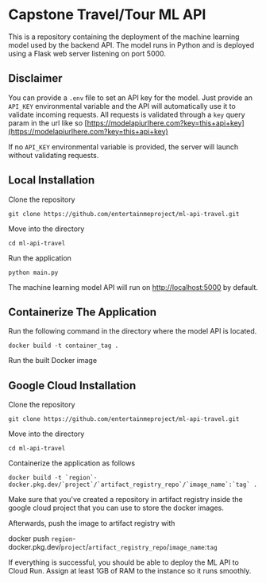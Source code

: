 # Capstone Travel/Tour ML API
This is a repository containing the deployment of the machine learning model used by the backend API. The model runs in Python and is deployed using a Flask web server listening on port 5000.


## Disclaimer
You can provide a `.env` file to set an API key for the model. Just provide an `API_KEY` environmental variable and the API will automatically use it to validate incoming requests.
All requests is validated through a `key` query param in the url like so [https://modelapiurlhere.com?key=this+api+key](https://modelapiurlhere.com?key=this+api+key)

If no `API_KEY` environmental variable is provided, the server will launch without validating requests.


## Local Installation
Clone the repository

    git clone https://github.com/entertainmeproject/ml-api-travel.git

Move into the directory

    cd ml-api-travel

Run the application

    python main.py

The machine learning model API will run on [http://localhost:5000](http://localhost:5000) by default.


## Containerize The Application
Run the following command in the directory where the model API is located.

    docker build -t container_tag .

Run the built Docker image

## Google Cloud Installation
Clone the repository

    git clone https://github.com/entertainmeproject/ml-api-travel.git

Move into the directory

    cd ml-api-travel

Containerize the application as follows

    docker build -t `region`-docker.pkg.dev/`project`/`artifact_registry_repo`/`image_name`:`tag` .

Make sure that you've created a repository in artifact registry inside the google cloud project that you can use to store the docker images.

Afterwards, push the image to artifact registry with

docker push `region`-docker.pkg.dev/`project`/`artifact_registry_repo`/`image_name`:`tag`

If everything is successful, you should be able to deploy the ML API to Cloud Run. Assign at least 1GB of RAM to the instance so it runs smoothly.
